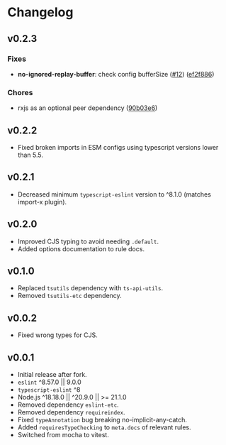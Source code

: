 # Changelog

## v0.2.3

### Fixes

- **no-ignored-replay-buffer**: check config bufferSize ([#12](https://github.com/JasonWeinzierl/eslint-plugin-rxjs-x/pull/12)) ([ef2f886](https://github.com/JasonWeinzierl/eslint-plugin-rxjs-x/commit/ef2f8866684ed6f918eb8c465e90a1de8982186a))

### Chores

- rxjs as an optional peer dependency ([90b03e6](https://github.com/JasonWeinzierl/eslint-plugin-rxjs-x/commit/90b03e6a01e0357603eb6426638ca43e0f392dca))

## v0.2.2

- Fixed broken imports in ESM configs using typescript versions lower than 5.5.

## v0.2.1

- Decreased minimum `typescript-eslint` version to ^8.1.0 (matches import-x plugin).

## v0.2.0

- Improved CJS typing to avoid needing `.default`.
- Added options documentation to rule docs.

## v0.1.0

- Replaced `tsutils` dependency with `ts-api-utils`.
- Removed `tsutils-etc` dependency.

## v0.0.2

- Fixed wrong types for CJS.

## v0.0.1

- Initial release after fork.
- `eslint` ^8.57.0 || 9.0.0
- `typescript-eslint` ^8
- Node.js ^18.18.0 || ^20.9.0 || >= 21.1.0
- Removed dependency `eslint-etc`.
- Removed dependency `requireindex`.
- Fixed `typeAnnotation` bug breaking no-implicit-any-catch.
- Added `requiresTypeChecking` to `meta.docs` of relevant rules.
- Switched from mocha to vitest.
